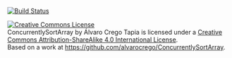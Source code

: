 [![Build Status](https://travis-ci.org/alvarocrego/ConcurrentlySortArray.png?branch=master)](https://travis-ci.org/alvarocrego/ConcurrentlySortArray)

<a rel="license" href="http://creativecommons.org/licenses/by-sa/4.0/"><img alt="Creative Commons License" style="border-width:0" src="https://i.creativecommons.org/l/by-sa/4.0/88x31.png" /></a><br /><span xmlns:dct="http://purl.org/dc/terms/" property="dct:title">ConcurrentlySortArray</span> by <span xmlns:cc="http://creativecommons.org/ns#" property="cc:attributionName">Álvaro Crego Tapia</span> is licensed under a <a rel="license" href="http://creativecommons.org/licenses/by-sa/4.0/">Creative Commons Attribution-ShareAlike 4.0 International License</a>.<br />Based on a work at <a xmlns:dct="http://purl.org/dc/terms/" href="https://github.com/alvarocrego/ConcurrentlySortArray" rel="dct:source">https://github.com/alvarocrego/ConcurrentlySortArray</a>.
